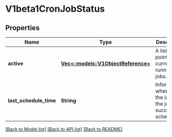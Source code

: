 # V1beta1CronJobStatus

## Properties
Name | Type | Description | Notes
------------ | ------------- | ------------- | -------------
**active** | [**Vec<::models::V1ObjectReference>**](v1.ObjectReference.md) | A list of pointers to currently running jobs. | [optional] [default to null]
**last_schedule_time** | **String** | Information when was the last time the job was successfully scheduled. | [optional] [default to null]

[[Back to Model list]](../README.md#documentation-for-models) [[Back to API list]](../README.md#documentation-for-api-endpoints) [[Back to README]](../README.md)


